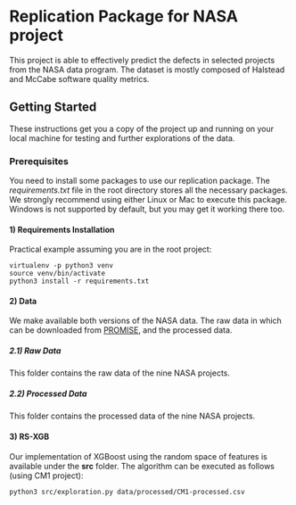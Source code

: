 
# Replication Package for NASA project

This project is able to effectively predict the defects in selected projects from the NASA data program. The dataset is mostly composed of Halstead and McCabe software quality metrics.

## Getting Started

These instructions get you a copy of the project up and running on your local machine for testing and further explorations of the data.

### Prerequisites

You need to install some packages to use our replication package. The *requirements.txt* file in the root directory stores all the necessary packages. We strongly recommend using either Linux or Mac to execute this package. Windows is not supported by default, but you may get it working there too.

<h4>1) Requirements Installation</h4>

Practical example assuming you are in the root project:

```shell
virtualenv -p python3 venv
source venv/bin/activate
python3 install -r requirements.txt
```

<h4>2) Data</h4>

We make available both versions of the NASA data. The raw data in which can be downloaded from [PROMISE](http://promise.site.uottawa.ca/SERepository/), and the processed data.

<h5>2.1) Raw Data</h5>

This folder contains the raw data of the nine NASA projects.

<h5>2.2) Processed Data</h5>

This folder contains the processed data of the nine NASA projects.

<h4>3) RS-XGB</h4>

Our implementation of XGBoost using the random space of features is available under the **src** folder. The algorithm can be executed as follows (using CM1 project):

```shell
python3 src/exploration.py data/processed/CM1-processed.csv
```

